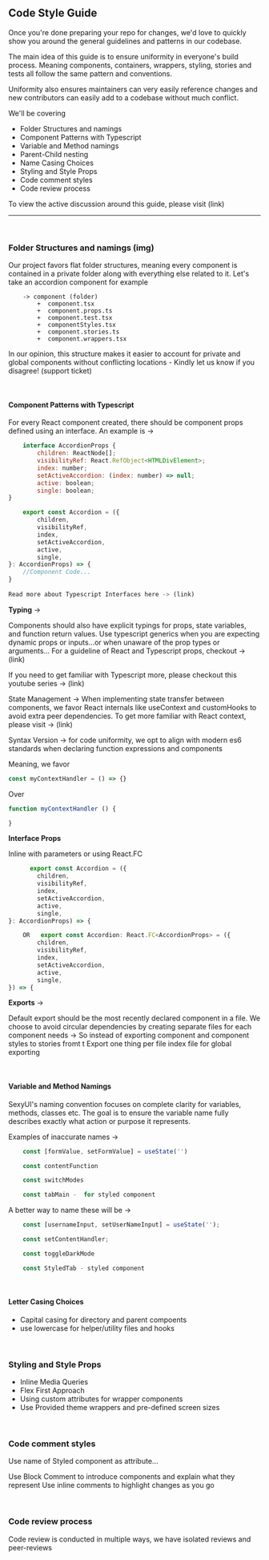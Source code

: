 ## **Code Style Guide**

Once you're done preparing your repo for changes, we'd love to quickly show you around the general guidelines and patterns in our codebase.

The main idea of this guide is to ensure uniformity in everyone's build process. Meaning components, containers, wrappers, styling, stories and tests all follow the same pattern and conventions.

Uniformity also ensures maintainers can very easily reference changes and new contributors can easily add to a codebase without much conflict.

We'll be covering

- Folder Structures and namings
- Component Patterns with Typescript
- Variable and Method namings
- Parent-Child nesting
- Name Casing Choices
- Styling and Style Props
- Code comment styles
- Code review process

To view the active discussion around this guide, please visit (link)

<hr/>
<br/>

### **Folder Structures and namings** (img)


Our project favors flat folder structures, meaning every component is contained in a private folder along with everything else related to it. Let's take an accordion component for example

```
    -> component (folder)
        +  component.tsx
        +  component.props.ts
        +  component.test.tsx
        +  componentStyles.tsx
        +  component.stories.ts
        +  component.wrappers.tsx
```

In our opinion, this structure makes it easier to account for private and global components without conflicting locations - Kindly let us know if you disagree! (support ticket)

<br/>

#### **Component Patterns with Typescript**


For every React component created, there should be component props defined using an interface. An example is ->

```jsx
    interface AccordionProps {
        children: ReactNode[];
        visibilityRef: React.RefObject<HTMLDivElement>;
        index: number;
        setActiveAccordion: (index: number) => null;
        active: boolean;
        single: boolean;
}

    export const Accordion = ({
        children,
        visibilityRef,
        index,
        setActiveAccordion,
        active,
        single,
}: AccordionProps) => {
    //Component Code...
}
 
Read more about Typescript Interfaces here -> (link)
```

**Typing** -> 

Components should also have explicit typings for props, state variables, and function return values. 
Use typescript generics when you are expecting dynamic props or inputs...or when unaware of the prop types or arguments...
For a guideline of React and Typescript props, checkout -> (link)

If you need to get familiar with Typescript more, please checkout this youtube series -> (link)

State Management -> When implementing state transfer between components, we favor React internals like useContext and customHooks to avoid extra peer dependencies. To get more familiar with React context, please visit -> (link)


Syntax Version -> for code uniformity, we opt to align with modern es6 standards when declaring function expressions and components

Meaning, we favor
```jsx
const myContextHandler = () => {}
```

Over 
```jsx
function myContextHandler () {

}

```

**Interface Props** 

Inline with parameters or using React.FC<ComponentProps>

```jsx
      export const Accordion = ({
        children,
        visibilityRef,
        index,
        setActiveAccordion,
        active,
        single,
}: AccordionProps) => {

    OR   export const Accordion: React.FC<AccordionProps> = ({
        children,
        visibilityRef,
        index,
        setActiveAccordion,
        active,
        single,
}) => {   

```



**Exports** ->

Default export should be the most recently declared component in a file.
We choose to avoid circular dependencies by creating separate files for each component needs -> 
So instead of exporting component and component styles to stories fromt t
Export one thing per file
index file for global exporting





<br/>


#### **Variable and Method Namings**

SexyUI's naming convention focuses on complete clarity for variables, methods, classes etc. The goal is to ensure the variable name fully describes exactly what action or purpose it represents.

Examples of inaccurate names ->

```jsx
    const [formValue, setFormValue] = useState('')

    const contentFunction

    const switchModes

    const tabMain -  for styled component

```


A better way to name these will be ->

```jsx
    const [usernameInput, setUserNameInput] = useState('');

    const setContentHandler;

    const toggleDarkMode

    const StyledTab - styled component

```

<br/>

#### **Letter Casing Choices**

- Capital casing for directory and parent compoents
- use lowercase for helper/utility files and hooks
<br/>

### **Styling and Style Props**
- Inline Media Queries
- Flex First Approach
- Using custom attributes for wrapper components
- Use Provided theme wrappers and pre-defined screen sizes

<br/>

### **Code comment styles**

Use name of Styled component as attribute...

Use Block Comment to introduce components and explain what they represent
Use inline comments to highlight changes as you go

<br/>

### **Code review process**

Code review is conducted in multiple ways, we have isolated reviews and peer-reviews